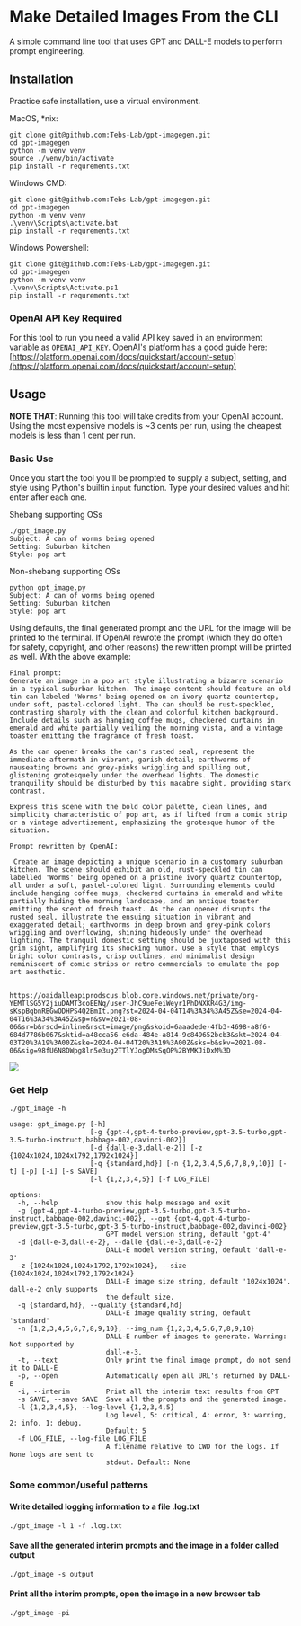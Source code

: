 # Make Detailed Images From the CLI

A simple command line tool that uses GPT and DALL-E models to perform prompt engineering.

## Installation

Practice safe installation, use a virtual environment.

MacOS, *nix:
```
git clone git@github.com:Tebs-Lab/gpt-imagegen.git
cd gpt-imagegen
python -m venv venv
source ./venv/bin/activate
pip install -r requrements.txt
```

Windows CMD:
```
git clone git@github.com:Tebs-Lab/gpt-imagegen.git
cd gpt-imagegen
python -m venv venv
.\venv\Scripts\activate.bat
pip install -r requrements.txt
```

Windows Powershell:
```
git clone git@github.com:Tebs-Lab/gpt-imagegen.git
cd gpt-imagegen
python -m venv venv
.\venv\Scripts\Activate.ps1
pip install -r requrements.txt
```

### OpenAI API Key Required

For this tool to run you need a valid API key saved in an environment variable as `OPENAI_API_KEY`. OpenAI's platform has a good guide here: [https://platform.openai.com/docs/quickstart/account-setup](https://platform.openai.com/docs/quickstart/account-setup)

## Usage

__NOTE THAT__: Running this tool will take credits from your OpenAI account. Using the most expensive models is ~3 cents per run, using the cheapest models is less than 1 cent per run.

### Basic Use

Once you start the tool you'll be prompted to supply a subject, setting, and style using Python's builtin `input` function. Type your desired values and hit enter after each one.

Shebang supporting OSs
```
./gpt_image.py 
Subject: A can of worms being opened
Setting: Suburban kitchen 
Style: pop art
```

Non-shebang supporting OSs
```
python gpt_image.py
Subject: A can of worms being opened
Setting: Suburban kitchen 
Style: pop art
```

Using defaults, the final generated prompt and the URL for the image will be printed to the terminal. If OpenAI rewrote the prompt (which they do often for safety, copyright, and other reasons) the rewritten prompt will be printed as well. With the above example:

```
Final prompt: 
Generate an image in a pop art style illustrating a bizarre scenario in a typical suburban kitchen. The image content should feature an old tin can labeled 'Worms' being opened on an ivory quartz countertop, under soft, pastel-colored light. The can should be rust-speckled, contrasting sharply with the clean and colorful kitchen background. Include details such as hanging coffee mugs, checkered curtains in emerald and white partially veiling the morning vista, and a vintage toaster emitting the fragrance of fresh toast. 

As the can opener breaks the can's rusted seal, represent the immediate aftermath in vibrant, garish detail; earthworms of nauseating browns and grey-pinks wriggling and spilling out, glistening grotesquely under the overhead lights. The domestic tranquility should be disturbed by this macabre sight, providing stark contrast.

Express this scene with the bold color palette, clean lines, and simplicity characteristic of pop art, as if lifted from a comic strip or a vintage advertisement, emphasizing the grotesque humor of the situation.

Prompt rewritten by OpenAI: 

 Create an image depicting a unique scenario in a customary suburban kitchen. The scene should exhibit an old, rust-speckled tin can labelled 'Worms' being opened on a pristine ivory quartz countertop, all under a soft, pastel-colored light. Surrounding elements could include hanging coffee mugs, checkered curtains in emerald and white partially hiding the morning landscape, and an antique toaster emitting the scent of fresh toast. As the can opener disrupts the rusted seal, illustrate the ensuing situation in vibrant and exaggerated detail; earthworms in deep brown and grey-pink colors wriggling and overflowing, shining hideously under the overhead lighting. The tranquil domestic setting should be juxtaposed with this grim sight, amplifying its shocking humor. Use a style that employs bright color contrasts, crisp outlines, and minimalist design reminiscent of comic strips or retro commercials to emulate the pop art aesthetic.


https://oaidalleapiprodscus.blob.core.windows.net/private/org-YEMTlSG5Y2jiuDAMT3coEENq/user-JhC9ueFeiWeyr1PhDNXKR4G3/img-sKspBqbnRBGwODHPS4Q2BmIt.png?st=2024-04-04T14%3A34%3A45Z&se=2024-04-04T16%3A34%3A45Z&sp=r&sv=2021-08-06&sr=b&rscd=inline&rsct=image/png&skoid=6aaadede-4fb3-4698-a8f6-684d7786b067&sktid=a48cca56-e6da-484e-a814-9c849652bcb3&skt=2024-04-03T20%3A19%3A00Z&ske=2024-04-04T20%3A19%3A00Z&sks=b&skv=2021-08-06&sig=98fU6N8DWpg8ln5e3ug2TTlYJogDMsSqOP%2BYMKJiDxM%3D
```

![](https://oaidalleapiprodscus.blob.core.windows.net/private/org-YEMTlSG5Y2jiuDAMT3coEENq/user-JhC9ueFeiWeyr1PhDNXKR4G3/img-sKspBqbnRBGwODHPS4Q2BmIt.png?st=2024-04-04T14%3A34%3A45Z&se=2024-04-04T16%3A34%3A45Z&sp=r&sv=2021-08-06&sr=b&rscd=inline&rsct=image/png&skoid=6aaadede-4fb3-4698-a8f6-684d7786b067&sktid=a48cca56-e6da-484e-a814-9c849652bcb3&skt=2024-04-03T20%3A19%3A00Z&ske=2024-04-04T20%3A19%3A00Z&sks=b&skv=2021-08-06&sig=98fU6N8DWpg8ln5e3ug2TTlYJogDMsSqOP%2BYMKJiDxM%3D)

### Get Help

```
./gpt_image -h
```

```
usage: gpt_image.py [-h]
                    [-g {gpt-4,gpt-4-turbo-preview,gpt-3.5-turbo,gpt-3.5-turbo-instruct,babbage-002,davinci-002}]
                    [-d {dall-e-3,dall-e-2}] [-z {1024x1024,1024x1792,1792x1024}]
                    [-q {standard,hd}] [-n {1,2,3,4,5,6,7,8,9,10}] [-t] [-p] [-i] [-s SAVE]
                    [-l {1,2,3,4,5}] [-f LOG_FILE]

options:
  -h, --help            show this help message and exit
  -g {gpt-4,gpt-4-turbo-preview,gpt-3.5-turbo,gpt-3.5-turbo-instruct,babbage-002,davinci-002}, --gpt {gpt-4,gpt-4-turbo-preview,gpt-3.5-turbo,gpt-3.5-turbo-instruct,babbage-002,davinci-002}
                        GPT model version string, default 'gpt-4'
  -d {dall-e-3,dall-e-2}, --dalle {dall-e-3,dall-e-2}
                        DALL-E model version string, default 'dall-e-3'
  -z {1024x1024,1024x1792,1792x1024}, --size {1024x1024,1024x1792,1792x1024}
                        DALL-E image size string, default '1024x1024'. dall-e-2 only supports
                        the default size.
  -q {standard,hd}, --quality {standard,hd}
                        DALL-E image quality string, default 'standard'
  -n {1,2,3,4,5,6,7,8,9,10}, --img_num {1,2,3,4,5,6,7,8,9,10}
                        DALL-E number of images to generate. Warning: Not supported by
                        dall-e-3.
  -t, --text            Only print the final image prompt, do not send it to DALL-E
  -p, --open            Automatically open all URL's returned by DALL-E
  -i, --interim         Print all the interim text results from GPT
  -s SAVE, --save SAVE  Save all the prompts and the generated image.
  -l {1,2,3,4,5}, --log-level {1,2,3,4,5}
                        Log level, 5: critical, 4: error, 3: warning, 2: info, 1: debug.
                        Default: 5
  -f LOG_FILE, --log-file LOG_FILE
                        A filename relative to CWD for the logs. If None logs are sent to
                        stdout. Default: None
```

### Some common/useful patterns

#### Write detailed logging information to a file .log.txt

```
./gpt_image -l 1 -f .log.txt
```

#### Save all the generated interim prompts and the image in a folder called output

```
./gpt_image -s output
```

#### Print all the interim prompts, open the image in a new browser tab

```
./gpt_image -pi 
```